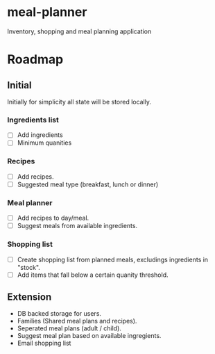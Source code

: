 # meal-planner
Inventory, shopping and meal planning application

# Roadmap

## Initial

Initially for simplicity all state will be stored locally.

### Ingredients list

- [ ] Add ingredients
- [ ] Minimum quanities

### Recipes

- [ ] Add recipes.
- [ ] Suggested meal type (breakfast, lunch or dinner)

### Meal planner

- [ ] Add recipes to day/meal.
- [ ] Suggest meals from available ingredients.

### Shopping list

- [ ] Create shopping list from planned meals, excludings ingredients in "stock".
- [ ] Add items that fall below a certain quanity threshold.

## Extension

- DB backed storage for users.
- Families (Shared meal plans and recipes).
- Seperated meal plans (adult / child).
- Suggest meal plan based on available ingregients.
- Email shopping list
